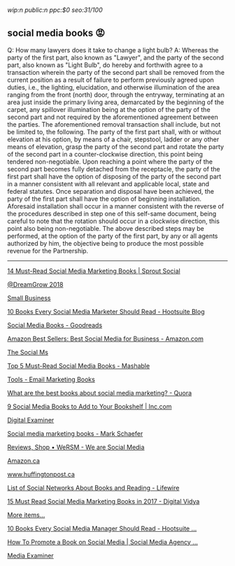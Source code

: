 ###### wip:n public:n ppc:$0 seo:31/100

## social media books :rage:

Q:	How many lawyers does it take to change a light bulb?
A:	Whereas the party of the first part, also known as "Lawyer", and the
party of the second part, also known as "Light Bulb", do hereby and forthwith
agree to a transaction wherein the party of the second part shall be removed
from the current position as a result of failure to perform previously agreed
upon duties, i.e., the lighting, elucidation, and otherwise illumination of
the area ranging from the front (north) door, through the entryway, terminating
at an area just inside the primary living area, demarcated by the beginning of
the carpet, any spillover illumination being at the option of the party of the
second part and not required by the aforementioned agreement between the
parties.
	The aforementioned removal transaction shall include, but not be
limited to, the following.  The party of the first part shall, with or without
elevation at his option, by means of a chair, stepstool, ladder or any other
means of elevation, grasp the party of the second part and rotate the party
of the second part in a counter-clockwise direction, this point being tendered
non-negotiable.  Upon reaching a point where the party of the second part
becomes fully detached from the receptacle, the party of the first part shall
have the option of disposing of the party of the second part in a manner
consistent with all relevant and applicable local, state and federal statutes.
Once separation and disposal have been achieved, the party of the first part
shall have the option of beginning installation.  Aforesaid installation shall
occur in a manner consistent with the reverse of the procedures described in
step one of this self-same document, being careful to note that the rotation
should occur in a clockwise direction, this point also being non-negotiable.
The above described steps may be performed, at the option of the party of the
first part, by any or all agents authorized by him, the objective being to
produce the most possible revenue for the Partnership.


----------


[14 Must-Read Social Media Marketing Books | Sprout Social ](http://sproutsocial.com/insights/social-media-marketing-books/amp/)

[@DreamGrow 2018 ](http://www.dreamgrow.com/best-selling-social-media-marketing-books/amp/)

[Small Business ](http://www.thebalancesmb.com/best-social-media-marketing-books-4161114)

[10 Books Every Social Media Marketer Should Read - Hootsuite Blog ](http://blog.hootsuite.com/books-social-media-manager-read/amp/)

[Social Media Books - Goodreads ](http://www.goodreads.com/genres/social-media)

[Amazon Best Sellers: Best Social Media for Business - Amazon.com ](http://www.amazon.com/Best-Sellers-Books-Social-Media-Business/zgbs/books/6133993011)

[The Social Ms ](http://blog.thesocialms.com/23-best-social-media-marketing-books/amp/)

[Top 5 Must-Read Social Media Books - Mashable ](http://mashable.com/2009/11/13/social-media-book-review/)

[Tools - Email Marketing Books ](http://www.nigcworld.com/wp/top-best-books-social-media-marketing/)

[What are the best books about social media marketing? - Quora ](http://www.quora.com/What-are-the-best-books-about-social-media-marketing)

[9 Social Media Books to Add to Your Bookshelf | Inc.com ](http://www.inc.com/melanie-deziel/9-social-media-books-to-add-to-your-bookshelf.html)

[Digital Examiner ](http://www.digitalexaminer.com/21-best-social-media-marketing-books/)

[Social media marketing books - Mark Schaefer ](http://businessesgrow.com/social-media-marketing-books/)

[Reviews, Shop • WeRSM - We are Social Media ](http://wersm.com/12-of-the-best-social-media-marketing-books-to-read-in-2018/)

[Amazon.ca ](http://www.amazon.ca/Social-Media-Marketing-Book/dp/0596806604)

[www.huffingtonpost.ca ](http://m.huffingtonpost.ca/amp/2018/08/21/teens-social-media-study_a_23506393/)

[List of Social Networks About Books and Reading - Lifewire ](http://www.lifewire.com/great-book-social-networks-3486556)

[15 Must Read Social Media Marketing Books in 2017 - Digital Vidya ](http://www.digitalvidya.com/blog/best-social-media-marketing-books-2016-top-10/amp/)

[More items...](http://blog.hootsuite.com/books-social-media-manager-read/)

[      10 Books Every Social Media Manager Should Read - Hootsuite ... ](https://blog.hootsuite.com/books-social-media-manager-read/)

[      How To Promote a Book on Social Media | Social Media Agency ... ](https://ghosttweeting.com/how-to-promote-a-book-on-social-media/)

[Media Examiner ](http://www.socialmediaexaminer.com/17-social-media-marketing-books/)

